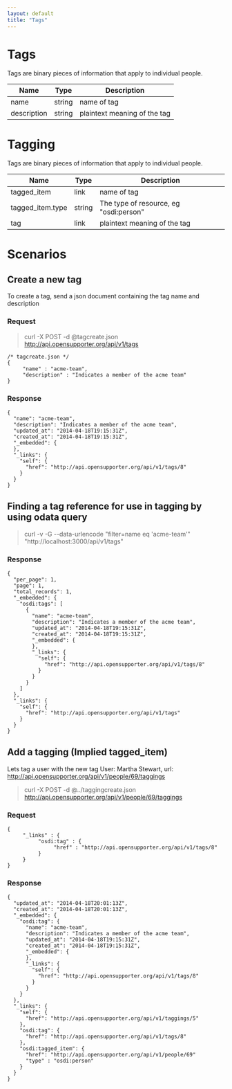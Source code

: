 ```yaml
---
layout: default
title: "Tags"
---
```


# Tags
Tags are binary pieces of information that apply to individual people.

|Name   |Type   |Description
|---    |---    |---
|name   |string |name of tag
|description    |string |plaintext meaning of the tag

# Tagging
Tags are binary pieces of information that apply to individual people.

|Name   	|Type   |Description
|---    	|---    |---
|tagged_item   |link |name of tag
|tagged_item.type | string | The type of resource, eg "osdi:person"
|tag    	|link |plaintext meaning of the tag

# Scenarios

## Create a new tag

To create a tag, send a json document containing the tag name and description

### Request

> curl -X POST -d @tagcreate.json http://api.opensupporter.org/api/v1/tags

```
/* tagcreate.json */
{
     "name" : "acme-team",
     "description" : "Indicates a member of the acme team"
}
```

### Response

```
{
  "name": "acme-team",
  "description": "Indicates a member of the acme team",
  "updated_at": "2014-04-18T19:15:31Z",
  "created_at": "2014-04-18T19:15:31Z",
  "_embedded": {
  },
  "_links": {
    "self": {
      "href": "http://api.opensupporter.org/api/v1/tags/8"
    }
  }
}
```

## Finding a tag reference for use in tagging by using odata query

> curl -v -G --data-urlencode "filter=name eq 'acme-team'" "http://localhost:3000/api/v1/tags"

### Response
```
{
  "per_page": 1,
  "page": 1,
  "total_records": 1,
  "_embedded": {
    "osdi:tags": [
      {
        "name": "acme-team",
        "description": "Indicates a member of the acme team",
        "updated_at": "2014-04-18T19:15:31Z",
        "created_at": "2014-04-18T19:15:31Z",
        "_embedded": {
        },
        "_links": {
          "self": {
            "href": "http://api.opensupporter.org/api/v1/tags/8"
          }
        }
      }
    ]
  },
  "_links": {
    "self": {
      "href": "http://api.opensupporter.org/api/v1/tags"
    }
  }
}
```

## Add a tagging (Implied tagged_item)
Lets tag a user with the new tag
User: Martha Stewart, url: http://api.opensupporter.org/api/v1/people/69/taggings

> curl -X POST -d @../taggingcreate.json http://api.opensupporter.org/api/v1/people/69/taggings


### Request
```
{
     "_links" : {
          "osdi:tag" : {
               "href" : "http://api.opensupporter.org/api/v1/tags/8"
          }
     }
}
```

### Response

```
{
  "updated_at": "2014-04-18T20:01:13Z",
  "created_at": "2014-04-18T20:01:13Z",
  "_embedded": {
    "osdi:tag": {
      "name": "acme-team",
      "description": "Indicates a member of the acme team",
      "updated_at": "2014-04-18T19:15:31Z",
      "created_at": "2014-04-18T19:15:31Z",
      "_embedded": {
      },
      "_links": {
        "self": {
          "href": "http://api.opensupporter.org/api/v1/tags/8"
        }
      }
    }
  },
  "_links": {
    "self": {
      "href": "http://api.opensupporter.org/api/v1/taggings/5"
    },
    "osdi:tag": {
      "href": "http://api.opensupporter.org/api/v1/tags/8"
    },
    "osdi:tagged_item": {
      "href": "http://api.opensupporter.org/api/v1/people/69"
	  "type" : "osdi:person"
    }
  }
}
```